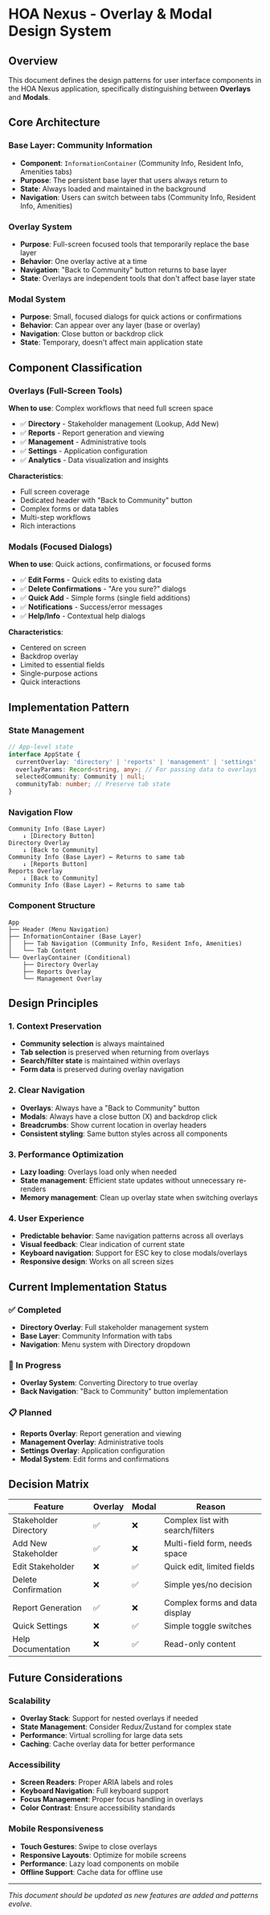 # HOA Nexus - Overlay & Modal Design System

## Overview
This document defines the design patterns for user interface components in the HOA Nexus application, specifically distinguishing between **Overlays** and **Modals**.

## Core Architecture

### Base Layer: Community Information
- **Component**: `InformationContainer` (Community Info, Resident Info, Amenities tabs)
- **Purpose**: The persistent base layer that users always return to
- **State**: Always loaded and maintained in the background
- **Navigation**: Users can switch between tabs (Community Info, Resident Info, Amenities)

### Overlay System
- **Purpose**: Full-screen focused tools that temporarily replace the base layer
- **Behavior**: One overlay active at a time
- **Navigation**: "Back to Community" button returns to base layer
- **State**: Overlays are independent tools that don't affect base layer state

### Modal System
- **Purpose**: Small, focused dialogs for quick actions or confirmations
- **Behavior**: Can appear over any layer (base or overlay)
- **Navigation**: Close button or backdrop click
- **State**: Temporary, doesn't affect main application state

## Component Classification

### Overlays (Full-Screen Tools)
**When to use**: Complex workflows that need full screen space
- ✅ **Directory** - Stakeholder management (Lookup, Add New)
- ✅ **Reports** - Report generation and viewing
- ✅ **Management** - Administrative tools
- ✅ **Settings** - Application configuration
- ✅ **Analytics** - Data visualization and insights

**Characteristics**:
- Full screen coverage
- Dedicated header with "Back to Community" button
- Complex forms or data tables
- Multi-step workflows
- Rich interactions

### Modals (Focused Dialogs)
**When to use**: Quick actions, confirmations, or focused forms
- ✅ **Edit Forms** - Quick edits to existing data
- ✅ **Delete Confirmations** - "Are you sure?" dialogs
- ✅ **Quick Add** - Simple forms (single field additions)
- ✅ **Notifications** - Success/error messages
- ✅ **Help/Info** - Contextual help dialogs

**Characteristics**:
- Centered on screen
- Backdrop overlay
- Limited to essential fields
- Single-purpose actions
- Quick interactions

## Implementation Pattern

### State Management
```typescript
// App-level state
interface AppState {
  currentOverlay: 'directory' | 'reports' | 'management' | 'settings' | null;
  overlayParams: Record<string, any>; // For passing data to overlays
  selectedCommunity: Community | null;
  communityTab: number; // Preserve tab state
}
```

### Navigation Flow
```
Community Info (Base Layer)
    ↓ [Directory Button]
Directory Overlay
    ↓ [Back to Community]
Community Info (Base Layer) ← Returns to same tab
    ↓ [Reports Button]
Reports Overlay
    ↓ [Back to Community]
Community Info (Base Layer) ← Returns to same tab
```

### Component Structure
```
App
├── Header (Menu Navigation)
├── InformationContainer (Base Layer)
│   ├── Tab Navigation (Community Info, Resident Info, Amenities)
│   └── Tab Content
└── OverlayContainer (Conditional)
    ├── Directory Overlay
    ├── Reports Overlay
    └── Management Overlay
```

## Design Principles

### 1. Context Preservation
- **Community selection** is always maintained
- **Tab selection** is preserved when returning from overlays
- **Search/filter state** is maintained within overlays
- **Form data** is preserved during overlay navigation

### 2. Clear Navigation
- **Overlays**: Always have a "Back to Community" button
- **Modals**: Always have a close button (X) and backdrop click
- **Breadcrumbs**: Show current location in overlay headers
- **Consistent styling**: Same button styles across all components

### 3. Performance Optimization
- **Lazy loading**: Overlays load only when needed
- **State management**: Efficient state updates without unnecessary re-renders
- **Memory management**: Clean up overlay state when switching overlays

### 4. User Experience
- **Predictable behavior**: Same navigation patterns across all overlays
- **Visual feedback**: Clear indication of current state
- **Keyboard navigation**: Support for ESC key to close modals/overlays
- **Responsive design**: Works on all screen sizes

## Current Implementation Status

### ✅ Completed
- **Directory Overlay**: Full stakeholder management system
- **Base Layer**: Community Information with tabs
- **Navigation**: Menu system with Directory dropdown

### 🔄 In Progress
- **Overlay System**: Converting Directory to true overlay
- **Back Navigation**: "Back to Community" button implementation

### 📋 Planned
- **Reports Overlay**: Report generation and viewing
- **Management Overlay**: Administrative tools
- **Settings Overlay**: Application configuration
- **Modal System**: Edit forms and confirmations

## Decision Matrix

| Feature | Overlay | Modal | Reason |
|---------|---------|-------|---------|
| Stakeholder Directory | ✅ | ❌ | Complex list with search/filters |
| Add New Stakeholder | ✅ | ❌ | Multi-field form, needs space |
| Edit Stakeholder | ❌ | ✅ | Quick edit, limited fields |
| Delete Confirmation | ❌ | ✅ | Simple yes/no decision |
| Report Generation | ✅ | ❌ | Complex forms and data display |
| Quick Settings | ❌ | ✅ | Simple toggle switches |
| Help Documentation | ❌ | ✅ | Read-only content |

## Future Considerations

### Scalability
- **Overlay Stack**: Support for nested overlays if needed
- **State Management**: Consider Redux/Zustand for complex state
- **Performance**: Virtual scrolling for large data sets
- **Caching**: Cache overlay data for better performance

### Accessibility
- **Screen Readers**: Proper ARIA labels and roles
- **Keyboard Navigation**: Full keyboard support
- **Focus Management**: Proper focus handling in overlays
- **Color Contrast**: Ensure accessibility standards

### Mobile Responsiveness
- **Touch Gestures**: Swipe to close overlays
- **Responsive Layouts**: Optimize for mobile screens
- **Performance**: Lazy load components on mobile
- **Offline Support**: Cache data for offline use

---

*This document should be updated as new features are added and patterns evolve.*

